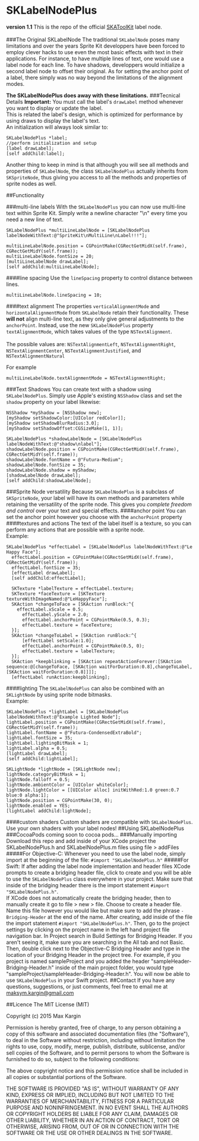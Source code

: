 # SKLabelNodePlus
**version 1.1** This is the repo of the official [SKAToolKit](https://github.com/SpriteKitAlliance/SKAToolKit) label node.
<br><br>
###The Original SKLabelNode
The traditional `SKLabelNode` poses many limitations and over the years Sprite Kit developpers have been forced to employ clever hacks to use even the most basic effects with text in their applications. For instance, to have multiple lines of text, one would use a label node for each line. To have shadows, developpers would initialize a second label node to offset their original. As for setting the anchor point of a label, there simply was no way beyond the limitations of the alignment modes.

**The SKLabelNodePlus does away with these limitations.**
###Tecnical Details
**Important:** You must call the label's `drawLabel` method whenever you want to display or update the label.
<br>This is related the label's design, which is optimized for performance by using draws to display the label's text.
<br>An initialization will always look similar to:
````
SKLabelNodePlus *label;
//perform initialization and setup
[label drawLabel];
[self addChild:label];
````
Another thing to keep in mind is that although you will see all methods and properties of `SKLabelNode`, the class `SKLabelNodePlus` actually inherits from `SKSpriteNode`, thus giving you access to all the methods and properties of sprite nodes as well. 

##Functionality

###multi-line labels
With the `SKLabelNodePlus` you can now use multi-line text within Sprite Kit. Simply write a newline character "\n" every time you need a new line of text.
````
SKLabelNodePlus *multiLineLabelNode = [SKLabelNodePlus labelNodeWithText:@"SpriteKit\nMultiLine\nLabel!!!"];

multiLineLabelNode.position = CGPointMake(CGRectGetMidX(self.frame), CGRectGetMidY(self.frame));
multiLineLabelNode.fontSize = 20;
[multiLineLabelNode drawLabel];
[self addChild:multiLineLabelNode];
````
####line spacing
Use the `lineSpacing` property to control distance between lines.
````
multiLineLabelNode.lineSpacing = 10;
````
####text alignment
The properties `verticalAlignmentMode` and `horizontalAlignmentMode` from `SKLabelNode` retain their functionality. These **will not** align multi-line text, as they only give general adjustments to the `anchorPoint`. Instead, use the new `SKLabelNodePlus` property `textAlignmentMode`, which takes values of the type `NSTextAlignment`.
<br><br>The possible values are: `NSTextAlignmentLeft`, `NSTextAlignmentRight`, `NSTextAlignmentCenter`, `NSTextAlignmentJustified`, and `NSTextAlignmentNatural`

For example
````
multiLineLabelNode.textAlignmentMode = NSTextAlignmentRight;
````

###Text Shadows
You can create text with a shadow using `SKLabelNodePlus`. Simply use Apple's existing `NSShadow` class and set the `shadow` property on your label likewise:
````
NSShadow *myShadow = [NSShadow new];
[myShadow setShadowColor:[UIColor redColor]];
[myShadow setShadowBlurRadius:3.0];
[myShadow setShadowOffset:CGSizeMake(1, 1)];

SKLabelNodePlus *shadowLabelNode = [SKLabelNodePlus labelNodeWithText:@"shadow\nlabel"];
shadowLabelNode.position = CGPointMake(CGRectGetMidX(self.frame), CGRectGetMidY(self.frame));
shadowLabelNode.fontName = @"Futura-Medium";
shadowLabelNode.fontSize = 35;
shadowLabelNode.shadow = myShadow;
[shadowLabelNode drawLabel];
[self addChild:shadowLabelNode];
````
###Sprite Node versatility
Because `SKLabelNodePlus` is a subclass of `SKSpriteNode`, your label will have its own methods and parameters while retaining the versatility of the sprite node. This gives you *complete freedom and control* over your text and special effects.
####anchor point
You can set the anchor point however you choose with the `anchorPoint` property
####textures and actions
The text of the label itself is a texture, so you can perform any actions that are possible with a sprite node.
<br>Example:
````
SKLabelNodePlus *effectLabel = [SKLabelNodePlus labelNodeWithText:@"Le Happy Face"];
  effectLabel.position = CGPointMake(CGRectGetMidX(self.frame), CGRectGetMidY(self.frame));
  effectLabel.fontSize = 35;
  [effectLabel drawLabel];
  [self addChild:effectLabel];
  
  SKTexture *labelTexture = effectLabel.texture;
  SKTexture *faceTexture = [SKTexture textureWithImageNamed:@"LeHappyFace"];
  SKAction *changeToFace = [SKAction runBlock:^{
    effectLabel.xScale = 0.5;
      effectLabel.yScale = 2.0;
      effectLabel.anchorPoint = CGPointMake(0.5, 0.3);
      effectLabel.texture = faceTexture;
  }];
  SKAction *changeToLabel = [SKAction runBlock:^{
      [effectLabel setScale:1.0];
      effectLabel.anchorPoint = CGPointMake(0.5, 0);
      effectLabel.texture = labelTexture;
  }];
  SKAction *keepblinking = [SKAction repeatActionForever:[SKAction sequence:@[changeToFace, [SKAction waitForDuration:0.8],changeToLabel,[SKAction waitForDuration:0.8]]]];
  [effectLabel runAction:keepblinking];
````
####lighting
The `SKLabelNodePlus` can also be combined with an `SKLightNode` by using sprite node bitmasks.
<br>Example:
````
SKLabelNodePlus *lightLabel = [SKLabelNodePlus labelNodeWithText:@"Example Lighted Node"];
lightLabel.position = CGPointMake(CGRectGetMidX(self.frame), CGRectGetMidY(self.frame));
lightLabel.fontName = @"Futura-CondensedExtraBold";
lightLabel.fontSize = 35;
lightLabel.lightingBitMask = 1;
lightLabel.alpha = 0.5;
[lightLabel drawLabel];
[self addChild:lightLabel];
 
SKLightNode *lightNode = [SKLightNode new];
lightNode.categoryBitMask = 1;
lightNode.falloff = 0.5;
lightNode.ambientColor = [UIColor whiteColor];
lightNode.lightColor = [[UIColor alloc] initWithRed:1.0 green:0.7 blue:0 alpha:1];
lightNode.position = CGPointMake(30, 0);
lightNode.enabled = YES;
[lightLabel addChild:lightNode];
````
####custom shaders
Custom shaders are compatible with `SKLabelNodePlus`. Use your own shaders with your label nodes!
##Using SKLabelNodePlus
###CocoaPods
coming soon to cocoa pods...
###Manually importing
Download this repo and add inside of your XCode project the SKLabelNodePlus.h and SKLabelNodePlus.m files using file > addFiles
#####For Objective-C:
Whenever you need to use the label node, simply import at the beginning of the file: `#import "SKLabelNodePlus.h"`
#####For Swift:
If after adding the label node implementation and header files XCode prompts to create a bridging header file, click to create and you will be able to use the `SKLabelNodePlus` class everywhere in your project. Make sure that inside of the bridging header there is the import statement `#import "SKLabelNodePlus.h"`.
<br>If XCode does not automatically create the bridging header, then to manually create it go to file > new > file. Choose to create a header file. Name this file however you would like but make sure to add the phrase `-Bridging-Header` at the end of the name. After creating, add inside of the file the import statement `#import "SKLabelNodePlus.h"`. Then, go to the project settings by clicking on the project name in the left hand project file navigation bar. In Project search in Build Settings for Bridging Header. If you aren't seeing it, make sure you are searching in the All tab and not Basic. Then, double click next to the Objective-C Bridging Header and type in the location of your Bridging Header in the project tree. For example, if you project is named sampleProject and you added the header "sampleHeader-Bridging-Header.h" inside of the main project folder, you would type "sampleProject/sampleHeader-Bridging-Header.h".
You will now be able to use `SKLabelNodePlus` in your Swift project.
##Contact
If you have any questions, suggestions, or just comments, feel free to email me at maksym.kargin@gmail.com

##Licence
The MIT License (MIT)

Copyright (c) 2015 Max Kargin

Permission is hereby granted, free of charge, to any person obtaining a copy
of this software and associated documentation files (the "Software"), to deal
in the Software without restriction, including without limitation the rights
to use, copy, modify, merge, publish, distribute, sublicense, and/or sell
copies of the Software, and to permit persons to whom the Software is
furnished to do so, subject to the following conditions:

The above copyright notice and this permission notice shall be included in all
copies or substantial portions of the Software.

THE SOFTWARE IS PROVIDED "AS IS", WITHOUT WARRANTY OF ANY KIND, EXPRESS OR
IMPLIED, INCLUDING BUT NOT LIMITED TO THE WARRANTIES OF MERCHANTABILITY,
FITNESS FOR A PARTICULAR PURPOSE AND NONINFRINGEMENT. IN NO EVENT SHALL THE
AUTHORS OR COPYRIGHT HOLDERS BE LIABLE FOR ANY CLAIM, DAMAGES OR OTHER
LIABILITY, WHETHER IN AN ACTION OF CONTRACT, TORT OR OTHERWISE, ARISING FROM,
OUT OF OR IN CONNECTION WITH THE SOFTWARE OR THE USE OR OTHER DEALINGS IN THE
SOFTWARE.
